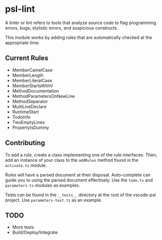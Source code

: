 # psl-lint

A linter or lint refers to tools that analyze source code to flag programming errors, bugs, stylistic errors, and suspicious constructs.

This module works by adding rules that are automatically checked at the appropriate time.

## Current Rules

* MemberCamelCase
* MemberLength
* MemberLiteralCase
* MemberStartsWithV
* MethodDocumentation
* MethodParametersOnNewLine
* MethodSeparator
* MultiLineDeclare
* RuntimeStart
* TodoInfo
* TwoEmptyLines
* PropertyIsDummy


## Contributing

To add a rule, create a class implementing one of the rule interfaces. Then, add an instance of your class to the `addRules` method found in the `activate.ts` module.

Rules will have a parsed document at their disposal. Auto-complete can guide you to using the parsed document effectively. Use the `todo.ts` and `parameters.ts` modules as examples.

Tests can be found in the `__tests__` directory at the root of the vscode-psl project. Use `parameters-test.ts` as an example.

## TODO

* More tests
* Build/Deploy/Integrate
